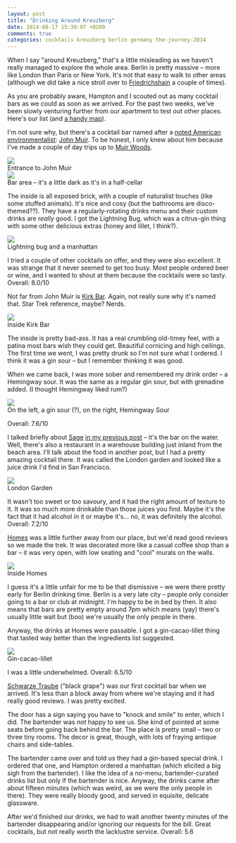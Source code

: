```yaml
---
layout: post
title: "Drinking Around Kreuzberg"
date: 2014-08-17 15:39:07 +0200
comments: true
categories: cocktails kreuzberg berlin germany the-journey-2014
---
```


When I say "around Kreuzberg," that's a little misleading as we haven't really managed to explore the whole area. Berlin is pretty massive – more like London than Paris or New York. It's not that easy to walk to other areas (although we did take a nice stroll over to [Friedrichshain](http://en.wikipedia.org/wiki/Friedrichshain) a couple of times).

As you are probably aware, Hampton and I scouted out as many cocktail bars as we could as soon as we arrived. For the past two weeks, we've been slowly venturing further from our apartment to test out other places. Here's our list (and [a handy map](https://mapsengine.google.com/map/edit?mid=zSa_dTkSRnX0.kH2Fqz02A-M4)).

I'm not sure why, but there's a cocktail bar named after a [noted American environmentalist](http://en.wikipedia.org/wiki/John_Muir): [John Muir](http://johnmuirberlin.com/). To be honest, I only knew about him because I've made a couple of day trips up to [Muir Woods](http://en.wikipedia.org/wiki/Muir_Woods_National_Monument).

<div class="img">
  <a href="{{ root_url }}/images/the-journey/berlin/drinks/muir-outside.jpg">
    <img src="/images/the-journey/berlin/drinks/muir-outside.jpg">
  </a>
  <div class="alt">Entrance to John Muir</div>
</div>

<div class="img">
  <a href="{{ root_url }}/images/the-journey/berlin/drinks/muir-inside.jpg">
    <img src="/images/the-journey/berlin/drinks/muir-inside.jpg">
  </a>
  <div class="alt">Bar area – it's a little dark as it's in a half-cellar</div>
</div>

The inside is all exposed brick, with a couple of naturalist touches (like some stuffed animals). It's nice and cosy (but the bathrooms are disco-themed??). They have a regularly-rotating drinks menu and their custom drinks are *really* good. I got the Lightning Bug, which was a citrus-gin thing with some other delicious extras (honey and lillet, I think?).

<div class="img">
  <a href="{{ root_url }}/images/the-journey/berlin/drinks/muir-drinks.jpg">
    <img src="/images/the-journey/berlin/drinks/muir-drinks.jpg">
  </a>
  <div class="alt">Lightning bug and a manhattan</div>
</div>

I tried a couple of other cocktails on offer, and they were also excellent. It was strange that it never seemed to get too busy. Most people ordered beer or wine, and I wanted to shout at them because the cocktails were so tasty. Overall: 8.0/10

Not far from John Muir is [Kirk Bar](). Again, not really sure why it's named that. Star Trek reference, maybe? Nerds.

<div class="img">
  <a href="{{ root_url }}/images/the-journey/berlin/drinks/kirk-bar.jpg">
    <img src="/images/the-journey/berlin/drinks/kirk-bar.jpg">
  </a>
  <div class="alt">Inside Kirk Bar</div>
</div>

The inside is pretty bad-ass. It has a real crumbling old-timey feel, with a patina most bars wish they could get. Beautiful cornicing and high ceilings. The first time we went, I was pretty drunk so I'm not sure what I ordered. I think it was a gin sour – but I remember thinking it was good. 

When we came back, I was more sober and remembered my drink order – a Hemingway sour. It was the same as a regular gin sour, but with grenadine added. (I thought Hemingway liked rum?)

<div class="img">
  <a href="{{ root_url }}/images/the-journey/berlin/drinks/kirk-sours.jpg">
    <img src="/images/the-journey/berlin/drinks/kirk-sours.jpg">
  </a>
  <div class="alt">On the left, a gin sour (?), on the right, Hemingway Sour</div>
</div>

Overall: 7.6/10

I talked briefly about [Sage](http://www.sage-restaurant.de/cms/) [in my previous post](/blog/2014/08/13/berlin-how-do-you-think-it-feels/) – it's the bar on the water. Well, there's also a restaurant in a warehouse building just inland from the beach area. I'll talk about the food in another post, but I had a pretty amazing cocktail there. It was called the London garden and looked like a juice drink I'd find in San Francisco.

<div class="img">
  <a href="{{ root_url }}/images/the-journey/berlin/drinks/sage-london.jpg">
    <img src="/images/the-journey/berlin/drinks/sage-london.jpg">
  </a>
  <div class="alt">London Garden</div>
</div>

It wasn't too sweet or too savoury, and it had the right amount of texture to it. It was so much more drinkable than those juices you find. Maybe it's the fact that it had alcohol in it or maybe it's... no, it was definitely the alcohol. Overall: 7.2/10

[Homes](http://www.homes-berlin.de/) was a little further away from our place, but we'd read good reviews so we made the trek. It was decorated more like a casual coffee shop than a bar – it was very open, with low seating and "cool" murals on the walls. 

<div class="img">
  <a href="{{ root_url }}/images/the-journey/berlin/drinks/homes-inside.jpg">
    <img src="/images/the-journey/berlin/drinks/homes-inside.jpg">
  </a>
  <div class="alt">Inside Homes</div>
</div>

I guess it's a little unfair for me to be that dismissive – we were there pretty early for Berlin drinking time. Berlin is a very late city – people only consider going to a bar or club at midnight. I'm happy to be in bed by then. It also means that bars are pretty empty around 7pm which means (yay) there's usually little wait but (boo) we're usually the only people in there.

Anyway, the drinks at Homes were passable. I got a gin-cacao-lillet thing that tasted way better than the ingredients list suggested.

<div class="img">
  <a href="{{ root_url }}/images/the-journey/berlin/drinks/homes-chocolate.jpg">
    <img src="/images/the-journey/berlin/drinks/homes-chocolate.jpg">
  </a>
  <div class="alt">Gin-cacao-lillet</div>
</div>

I was a little underwhelmed. Overall: 6.5/10

[Schwarze Traube](http://www.yelp.de/biz/schwarze-traube-berlin) ("black grape") was our first cocktail bar when we arrived. It's less than a block away from where we're staying and it had really good reviews. I was pretty excited.

The door has a sign saying you have to "knock and smile" to enter, which I did. The bartender was *not* happy to see us. She kind of pointed at some seats before going back behind the bar. The place is pretty small – two or three tiny rooms. The decor is great, though, with lots of fraying antique chairs and side-tables.

The bartender came over and told us they had a gin-based special drink. I ordered that one, and Hampton ordered a manhattan (which elicited a big sigh from the bartender). I like the idea of a no-menu, bartender-curated drinks list but only if the bartender is nice. Anyway, the drinks came after about fifteen minutes (which was weird, as we were the only people in there). They were really bloody good, and served in equisite, delicate glassware.

After we'd finished our drinks, we had to wait another twenty minutes of the bartender disappearing and/or ignoring our requests for the bill. Great cocktails, but not really worth the lacklustre service. Overall: 5.6

